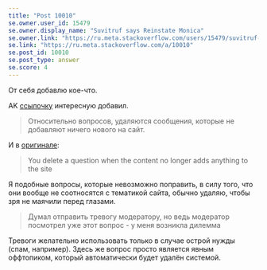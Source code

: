 ```yaml
---
title: "Post 10010"
se.owner.user_id: 15479
se.owner.display_name: "Suvitruf says Reinstate Monica"
se.owner.link: "https://ru.meta.stackoverflow.com/users/15479/suvitruf-says-reinstate-monica"
se.link: "https://ru.meta.stackoverflow.com/a/10010"
se.post_id: 10010
se.post_type: answer
se.score: 4
---
```

<p>От себя добавлю кое-что.</p>

<p>AK <a href="https://ru.meta.stackoverflow.com/a/2294/15479">ссылочку</a> интересную добавил.</p>

<blockquote>
  <p>Относительно вопросов, удаляются сообщения, которые не добавляют ничего нового на сайт.</p>
</blockquote>

<p>И в <a href="https://meta.stackexchange.com/a/59054/260198">оригинале</a>:</p>

<blockquote>
  <p>You delete a question when the content no longer adds anything to the site</p>
</blockquote>

<p>Я подобные вопросы, которые невозможно поправить, в силу того, что они вообще не соотносятся с тематикой сайта, обычно удаляю, чтобы зря не маячили перед глазами. </p>

<blockquote>
  <p>Думал отправить тревогу модератору, но ведь модератор посмотрел уже этот вопрос - у меня возникла дилемма</p>
</blockquote>

<p>Тревоги желательно использовать только в случае острой нужды (спам, например). Здесь же вопрос просто является явным оффтопиком, который автоматически будет удалён системой.</p>
